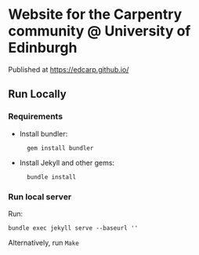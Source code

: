 # Website for the Carpentry community @ University of Edinburgh

Published at https://edcarp.github.io/

## Run Locally
### Requirements
- Install bundler:
    
		gem install bundler
        
- Install Jekyll and other gems:

		bundle install

### Run local server
Run:

	bundle exec jekyll serve --baseurl ''

 Alternatively, run `Make`
